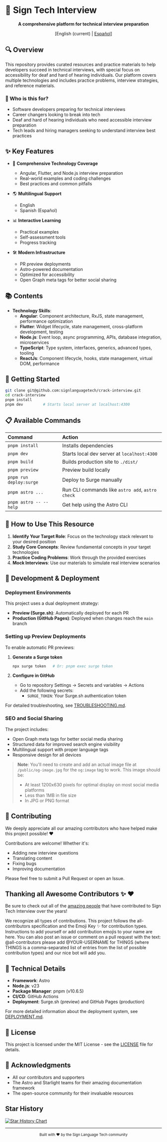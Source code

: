 # 🚀 Sign Tech Interview

<div align="center">

**A comprehensive platform for technical interview preparation**

[English (current) | [Español](README.es.md)]

</div>

## 🔍 Overview

This repository provides curated resources and practice materials to help developers succeed in technical interviews, with special focus on accessibility for deaf and hard of hearing individuals. Our platform covers multiple technologies and includes practice problems, interview strategies, and reference materials.

### 💼 Who is this for?

- Software developers preparing for technical interviews
- Career changers looking to break into tech
- Deaf and hard of hearing individuals who need accessible interview preparation
- Tech leads and hiring managers seeking to understand interview best practices

## ✨ Key Features

- 📱 **Comprehensive Technology Coverage**
  - Angular, Flutter, and Node.js interview preparation
  - Real-world examples and coding challenges
  - Best practices and common pitfalls

- 🌎 **Multilingual Support**
  - English
  - Spanish (Español)

- 📊 **Interactive Learning**
  - Practical examples
  - Self-assessment tools
  - Progress tracking

- 🛠️ **Modern Infrastructure**
  - PR preview deployments
  - Astro-powered documentation
  - Optimized for accessibility
  - Open Graph meta tags for better social sharing

## 📚 Contents

- **Technology Skills**:
  - **Angular**: Component architecture, RxJS, state management, performance optimization
  - **Flutter**: Widget lifecycle, state management, cross-platform development, testing
  - **Node.js**: Event loop, async programming, APIs, database integration, microservices
  - **TypeScript**: Type system, interfaces, generics, advanced types, tooling
  - **ReactJs**: Component lifecycle, hooks, state management, virtual DOM, performance

## 🚦 Getting Started

```bash
git clone git@github.com:signlanguagetech/crack-interview.git
cd crack-interview
pnpm install
pnpm dev         # Starts local server at localhost:4300
```

## 📋 Available Commands

| Command                | Action                                           |
| :--------------------- | :----------------------------------------------- |
| `pnpm install`         | Installs dependencies                            |
| `pnpm dev`             | Starts local dev server at `localhost:4300`      |
| `pnpm build`           | Builds production site to `./dist/`              |
| `pnpm preview`         | Preview build locally                            |
| `pnpm run deploy:surge`| Deploy to Surge manually                         |
| `pnpm astro ...`       | Run CLI commands like `astro add`, `astro check` |
| `pnpm astro -- --help` | Get help using the Astro CLI                     |

## 📖 How to Use This Resource

1. **Identify Your Target Role**: Focus on the technology stack relevant to your desired position
2. **Study Core Concepts**: Review fundamental concepts in your target technologies
3. **Practice Coding Problems**: Work through the provided exercises
4. **Mock Interviews**: Use our materials to simulate real interview scenarios

## 🔄 Development & Deployment

### Deployment Environments

This project uses a dual deployment strategy:
- **Preview (Surge.sh)**: Automatically deployed for each PR
- **Production (GitHub Pages)**: Deployed when changes reach the `main` branch

### Setting up Preview Deployments

To enable automatic PR previews:

1. **Generate a Surge token**
   ```bash
   npx surge token   # Or: pnpm exec surge token
   ```

2. **Configure in GitHub**
   - Go to repository Settings → Secrets and variables → Actions
   - Add the following secrets:
     - `SURGE_TOKEN`: Your Surge.sh authentication token

For detailed troubleshooting, see [TROUBLESHOOTING.md](docs/TROUBLESHOOTING.md).

### SEO and Social Sharing

The project includes:
- Open Graph meta tags for better social media sharing
- Structured data for improved search engine visibility
- Multilingual support with proper language tags
- Responsive design for all devices

> **Note**: You'll need to create and add an actual image file at `/public/og-image.jpg` for the `og:image` tag to work. This image should be:
> - At least 1200x630 pixels for optimal display on most social media platforms
> - Less than 1MB in file size
> - In JPG or PNG format

## 👥 Contributing

We deeply appreciate all our amazing contributors who have helped make this project possible! ❤️

Contributions are welcome! Whether it's:
- Adding new interview questions
- Translating content
- Fixing bugs
- Improving documentation

Please feel free to submit a Pull Request or open an Issue.


## Thanking all Awesome Contributors ✨ :heart:

Be sure to check out all of the [amazing people](CONTRIBUTORS.md) that have contributed to Sign Tech Interview over the years!

We recognize all types of contributions. This project follows the all-contributors specification and the Emoji Key ✨ for contribution types. Instructions to add yourself or add contribution emojis to your name are here. You can also post an issue or comment on a pull request with the text: @all-contributors please add @YOUR-USERNAME for THINGS (where THINGS is a comma-separated list of entries from the list of possible contribution types) and our nice bot will add you.

## 🔧 Technical Details

- **Framework**: Astro
- **Node.js**: v23
- **Package Manager**: pnpm (v10.6.5)
- **CI/CD**: GitHub Actions
- **Deployment**: Surge.sh (preview) and GitHub Pages (production)

For more detailed information about the deployment system, see [DEPLOYMENT.md](docs/DEPLOYMENT.md).

## 📝 License

This project is licensed under the MIT License - see the [LICENSE](LICENSE) file for details.

## 🙏 Acknowledgments

- All our contributors and supporters
- The Astro and Starlight teams for their amazing documentation framework
- The open-source community for their invaluable resources

## Star History

[![Star History Chart](https://api.star-history.com/svg?repos=signlanguagetech/sign-tech-interview&type=Date)](https://www.star-history.com/#signlanguagetech/sign-tech-interview&Date)

---

<div align="center">
  <sub>Built with ❤️ by the Sign Language Tech community</sub>
</div>
